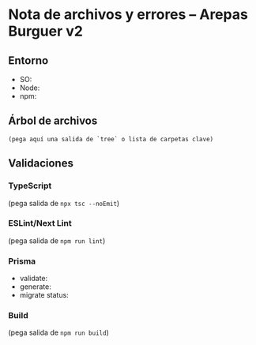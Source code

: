# Nota de archivos y errores – Arepas Burguer v2

## Entorno
- SO:
- Node:
- npm:

## Árbol de archivos
```
(pega aquí una salida de `tree` o lista de carpetas clave)
```

## Validaciones
### TypeScript
(pega salida de `npx tsc --noEmit`)

### ESLint/Next Lint
(pega salida de `npm run lint`)

### Prisma
- validate:
- generate:
- migrate status:

### Build
(pega salida de `npm run build`)
